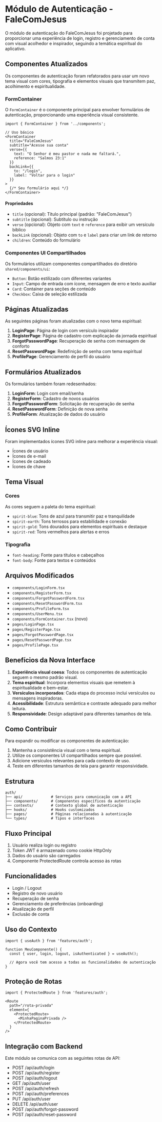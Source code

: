 # Módulo de Autenticação - FaleComJesus

O módulo de autenticação do FaleComJesus foi projetado para proporcionar uma experiência de login, registro e gerenciamento de conta com visual acolhedor e inspirador, seguindo a temática espiritual do aplicativo.

## Componentes Atualizados

Os componentes de autenticação foram refatorados para usar um novo tema visual com cores, tipografia e elementos visuais que transmitem paz, acolhimento e espiritualidade.

### FormContainer

O `FormContainer` é o componente principal para envolver formulários de autenticação, proporcionando uma experiência visual consistente.

```tsx
import { FormContainer } from '../components';

// Uso básico
<FormContainer
  title="FaleComJesus"
  subtitle="Acesse sua conta"
  verse={{
    text: "O Senhor é meu pastor e nada me faltará.",
    reference: "Salmos 23:1"
  }}
  backLink={{
    to: "/login",
    label: "Voltar para o login"
  }}
>
  {/* Seu formulário aqui */}
</FormContainer>
```

#### Propriedades

- `title` (opcional): Título principal (padrão: "FaleComJesus")
- `subtitle` (opcional): Subtítulo ou instrução
- `verse` (opcional): Objeto com `text` e `reference` para exibir um versículo bíblico
- `backLink` (opcional): Objeto com `to` e `label` para criar um link de retorno
- `children`: Conteúdo do formulário

### Componentes UI Compartilhados

Os formulários utilizam componentes compartilhados do diretório `shared/components/ui`:

- `Button`: Botão estilizado com diferentes variantes
- `Input`: Campo de entrada com ícone, mensagem de erro e texto auxiliar
- `Card`: Container para seções de conteúdo
- `Checkbox`: Caixa de seleção estilizada

## Páginas Atualizadas

As seguintes páginas foram atualizadas com o novo tema espiritual:

1. **LoginPage**: Página de login com versículo inspirador
2. **RegisterPage**: Página de cadastro com explicação da jornada espiritual
3. **ForgotPasswordPage**: Recuperação de senha com mensagem de conforto
4. **ResetPasswordPage**: Redefinição de senha com tema espiritual
5. **ProfilePage**: Gerenciamento de perfil do usuário

## Formulários Atualizados

Os formulários também foram redesenhados:

1. **LoginForm**: Login com email/senha
2. **RegisterForm**: Cadastro de novos usuários
3. **ForgotPasswordForm**: Solicitação de recuperação de senha
4. **ResetPasswordForm**: Definição de nova senha
5. **ProfileForm**: Atualização de dados do usuário

## Ícones SVG Inline

Foram implementados ícones SVG inline para melhorar a experiência visual:

- Ícones de usuário
- Ícones de e-mail
- Ícones de cadeado
- Ícones de chave

## Tema Visual

### Cores

As cores seguem a paleta do tema espiritual:

- `spirit-blue`: Tons de azul para transmitir paz e tranquilidade
- `spirit-earth`: Tons terrosos para estabilidade e conexão
- `spirit-gold`: Tons dourados para elementos espirituais e destaque
- `spirit-red`: Tons vermelhos para alertas e erros

### Tipografia

- `font-heading`: Fonte para títulos e cabeçalhos
- `font-body`: Fonte para textos e conteúdos

## Arquivos Modificados

- `components/LoginForm.tsx`
- `components/RegisterForm.tsx`
- `components/ForgotPasswordForm.tsx`
- `components/ResetPasswordForm.tsx`
- `components/ProfileForm.tsx`
- `components/UserMenu.tsx`
- `components/FormContainer.tsx` (novo)
- `pages/LoginPage.tsx`
- `pages/RegisterPage.tsx`
- `pages/ForgotPasswordPage.tsx`
- `pages/ResetPasswordPage.tsx`
- `pages/ProfilePage.tsx`

## Benefícios da Nova Interface

1. **Experiência visual coesa**: Todos os componentes de autenticação seguem o mesmo padrão visual.
2. **Tema espiritual**: Incorpora elementos visuais que remetem à espiritualidade e bem-estar.
3. **Versículos incorporados**: Cada etapa do processo inclui versículos ou mensagens inspiradoras.
4. **Acessibilidade**: Estrutura semântica e contraste adequado para melhor leitura.
5. **Responsividade**: Design adaptável para diferentes tamanhos de tela.

## Como Contribuir

Para expandir ou modificar os componentes de autenticação:

1. Mantenha a consistência visual com o tema espiritual.
2. Utilize os componentes UI compartilhados sempre que possível.
3. Adicione versículos relevantes para cada contexto de uso.
4. Teste em diferentes tamanhos de tela para garantir responsividade.

## Estrutura

```
auth/
├── api/             # Serviços para comunicação com a API
├── components/      # Componentes específicos da autenticação
├── contexts/        # Contexto global de autenticação
├── hooks/           # Hooks customizados
├── pages/           # Páginas relacionadas à autenticação
└── types/           # Tipos e interfaces
```

## Fluxo Principal

1. Usuário realiza login ou registro
2. Token JWT é armazenado como cookie HttpOnly 
3. Dados do usuário são carregados
4. Componente ProtectedRoute controla acesso às rotas

## Funcionalidades

- Login / Logout
- Registro de novo usuário
- Recuperação de senha
- Gerenciamento de preferências (onboarding)
- Atualização de perfil
- Exclusão de conta

## Uso do Contexto

```tsx
import { useAuth } from 'features/auth';

function MeuComponente() {
  const { user, login, logout, isAuthenticated } = useAuth();
  
  // Agora você tem acesso a todas as funcionalidades de autenticação
}
```

## Proteção de Rotas

```tsx
import { ProtectedRoute } from 'features/auth';

<Route 
  path="/rota-privada" 
  element={
    <ProtectedRoute>
      <MinhaPaginaPrivada />
    </ProtectedRoute>
  } 
/>
```

## Integração com Backend

Este módulo se comunica com as seguintes rotas de API:

- POST /api/auth/login
- POST /api/auth/register
- POST /api/auth/logout
- GET /api/auth/user
- POST /api/auth/refresh
- POST /api/auth/preferences
- PUT /api/auth/user
- DELETE /api/auth/user
- POST /api/auth/forgot-password
- POST /api/auth/reset-password 